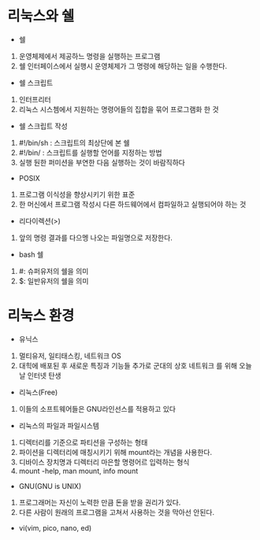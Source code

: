 # 리눅스와 쉘

- 쉘

1. 운영체제에서 제공하느 명령을 실행하는 프로그램
2. 쉘 인터페이스에서 실행시 운영체제가 그 명령에 해당하는 일을 수행한다. 

- 쉘 스크립트

1. 인터프리터
2. 리눅스 시스쳄에서 지원하는 명령어들의 집합을 묶어 프로그램화 한 것

- 쉘 스크립트 작성

1. #!/bin/sh :  스크립트의 최상단에 본 쉘
2. #!/bin/<namwe> : 스크립트를 실행할 언어를 지정하는 방법
3. 실행 둰한 퍼미션을 부연한 다음 실행하는 것이 바람직하다

- POSIX 

1. 프로그램 이식성을 향상시키기 위한 표준
2. 한 머신에서 프로그램 작성시 다른 하드웨어에서 컴파일하고 실행되어야 하는 것

- 리다이렉션(>)

1. 앞의 명령 결과를 다으멩 나오는 파일명으로 저장한다.

- bash 쉘

1. #: 슈퍼유저의 쉘을 의미
2. $: 일반유저의 쉘을 의미

# 리눅스 환경

- 유닉스

1. 멀티유저, 일티태스킹, 네트워크 OS
2. 대힉에 배포된 후 새로운 특징과 기능들 추가로 군대의 상호 네트워크 를 위해 오늘날 인터넷 탄생

- 리눅스(Free)

1. 이들의 소프트웨어들은 GNU라인선스를 적용하고 있다

- 리눅스의 파일과 파일시스템

1. 디렉터리를 기준으로 파티션을 구성하는 형태
2. 파이션을 디렉터리에 매칭시키기 위해 mount라는 개념을 사용한다.
3. 디바이스 장치명과 디렉터리 마은할 명령어르 입력하는 형식
4. mount -help, man mount, info mount

-  GNU(GNU is UNIX)

1. 프로그래머는 자신이 노력한 만큼 돈을 받을 권리가 있다.
2. 다른 사람이 원래의 프로그램을 고쳐서 사용하는 것을 막아선 안된다.

- vi(vim, pico, nano, ed)

